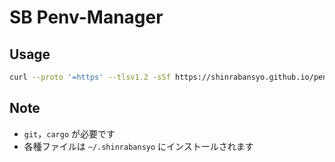 # SB Penv-Manager

## Usage

```sh
curl --proto '=https' --tlsv1.2 -sSf https://shinrabansyo.github.io/penv-manager/ | sh
```

## Note

- `git`，`cargo` が必要です
- 各種ファイルは `~/.shinrabansyo` にインストールされます
